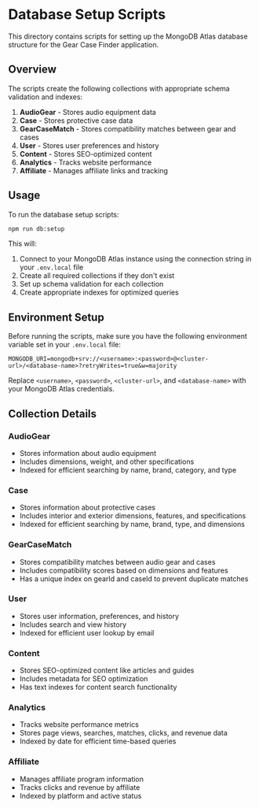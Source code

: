 # Database Setup Scripts

This directory contains scripts for setting up the MongoDB Atlas database structure for the Gear Case Finder application.

## Overview

The scripts create the following collections with appropriate schema validation and indexes:

1. **AudioGear** - Stores audio equipment data
2. **Case** - Stores protective case data
3. **GearCaseMatch** - Stores compatibility matches between gear and cases
4. **User** - Stores user preferences and history
5. **Content** - Stores SEO-optimized content
6. **Analytics** - Tracks website performance
7. **Affiliate** - Manages affiliate links and tracking

## Usage

To run the database setup scripts:

```bash
npm run db:setup
```

This will:
1. Connect to your MongoDB Atlas instance using the connection string in your `.env.local` file
2. Create all required collections if they don't exist
3. Set up schema validation for each collection
4. Create appropriate indexes for optimized queries

## Environment Setup

Before running the scripts, make sure you have the following environment variable set in your `.env.local` file:

```
MONGODB_URI=mongodb+srv://<username>:<password>@<cluster-url>/<database-name>?retryWrites=true&w=majority
```

Replace `<username>`, `<password>`, `<cluster-url>`, and `<database-name>` with your MongoDB Atlas credentials.

## Collection Details

### AudioGear
- Stores information about audio equipment
- Includes dimensions, weight, and other specifications
- Indexed for efficient searching by name, brand, category, and type

### Case
- Stores information about protective cases
- Includes interior and exterior dimensions, features, and specifications
- Indexed for efficient searching by name, brand, type, and dimensions

### GearCaseMatch
- Stores compatibility matches between audio gear and cases
- Includes compatibility scores based on dimensions and features
- Has a unique index on gearId and caseId to prevent duplicate matches

### User
- Stores user information, preferences, and history
- Includes search and view history
- Indexed for efficient user lookup by email

### Content
- Stores SEO-optimized content like articles and guides
- Includes metadata for SEO optimization
- Has text indexes for content search functionality

### Analytics
- Tracks website performance metrics
- Stores page views, searches, matches, clicks, and revenue data
- Indexed by date for efficient time-based queries

### Affiliate
- Manages affiliate program information
- Tracks clicks and revenue by affiliate
- Indexed by platform and active status
